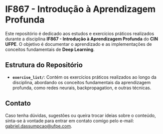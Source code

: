 # IF867 - Introdução à Aprendizagem Profunda

Este repositório é dedicado aos estudos e exercícios práticos realizados durante a disciplina **IF867 - Introdução à Aprendizagem Profunda** do **CIN UFPE**. O objetivo é documentar o aprendizado e as implementações de conceitos fundamentais de **Deep Learning**.

## Estrutura do Repositório

- **`exercise_list/`**: Contém os exercícios práticos realizados ao longo da disciplina, abordando os conceitos fundamentais da aprendizagem profunda, como redes neurais, backpropagation, e outras técnicas.

## Contato

Caso tenha dúvidas, sugestões ou queira trocar ideias sobre o conteúdo, sinta-se à vontade para entrar em contato comigo pelo e-mail: [gabriel.dassumpcao@ufpe.com](mailto:gabriel.dassumpcao@ufpe.com).